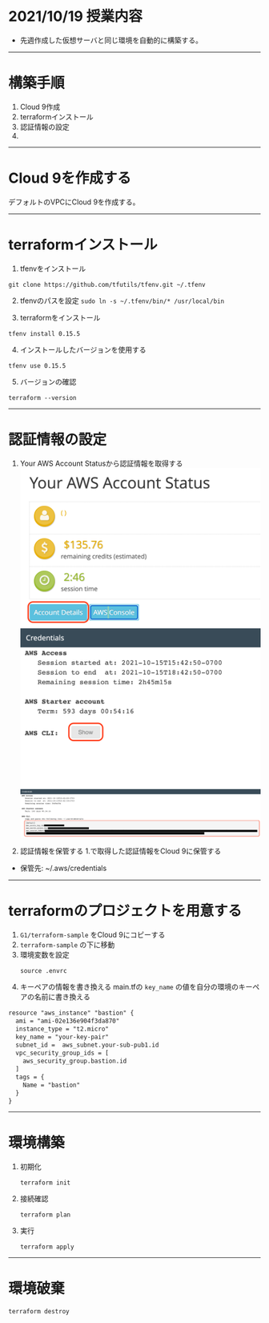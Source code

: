# 2021/10/19 授業内容
* 先週作成した仮想サーバと同じ環境を自動的に構築する。

---
# 構築手順
1. Cloud 9作成
2. terraformインストール
3. 認証情報の設定
4. 

---
# Cloud 9を作成する
デフォルトのVPCにCloud 9を作成する。

---
# terraformインストール
1. tfenvをインストール

```
git clone https://github.com/tfutils/tfenv.git ~/.tfenv
```

2. tfenvのパスを設定
`sudo ln -s ~/.tfenv/bin/* /usr/local/bin`

3. terraformをインストール
```
tfenv install 0.15.5
```

4. インストールしたバージョンを使用する
```
tfenv use 0.15.5
```

5. バージョンの確認
```
terraform --version
```

---
# 認証情報の設定
1. Your AWS Account Statusから認証情報を取得する
![xxx](./img/auth1.png)
![xxx](./img/auth2.png)
![xxx](./img/auth3.png)

2. 認証情報を保管する
1.で取得した認証情報をCloud 9に保管する
  * 保管先: ~/.aws/credentials

---
# terraformのプロジェクトを用意する
1. `G1/terraform-sample` をCloud 9にコピーする
2. `terraform-sample` の下に移動
3. 環境変数を設定
    ```
    source .envrc
    ```
4. キーペアの情報を書き換える
main.tfの `key_name` の値を自分の環境のキーペアの名前に書き換える
```
resource "aws_instance" "bastion" {
  ami = "ami-02e136e904f3da870"
  instance_type = "t2.micro"
  key_name = "your-key-pair"
  subnet_id =  aws_subnet.your-sub-pub1.id
  vpc_security_group_ids = [
    aws_security_group.bastion.id
  ]
  tags = {
    Name = "bastion"
  }
}
```

---
# 環境構築
1. 初期化
    ```
    terraform init
    ```
2. 接続確認
    ```
    terraform plan
    ```
3. 実行
    ```
    terraform apply
    ```

---
# 環境破棄
```
terraform destroy
```
